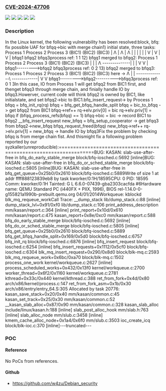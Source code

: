 ### [CVE-2024-47706](https://cve.mitre.org/cgi-bin/cvename.cgi?name=CVE-2024-47706)
![](https://img.shields.io/static/v1?label=Product&message=Linux&color=blue)
![](https://img.shields.io/static/v1?label=Version&message=&color=brightgreen)
![](https://img.shields.io/static/v1?label=Version&message=36eca894832351feed9072d0f97eb06fc9482ca4%20&color=brightgreen)
![](https://img.shields.io/static/v1?label=Version&message=4.12%20&color=brightgreen)
![](https://img.shields.io/static/v1?label=Vulnerability&message=n%2Fa&color=blue)

### Description

In the Linux kernel, the following vulnerability has been resolved:block, bfq: fix possible UAF for bfqq->bic with merge chain1) initial state, three tasks:		Process 1       Process 2	Process 3		 (BIC1)          (BIC2)		 (BIC3)		  |  Λ            |  Λ		  |  Λ		  |  |            |  |		  |  |		  V  |            V  |		  V  |		  bfqq1           bfqq2		  bfqq3process ref:	   1		    1		    12) bfqq1 merged to bfqq2:		Process 1       Process 2	Process 3		 (BIC1)          (BIC2)		 (BIC3)		  |               |		  |  Λ		  \--------------\|		  |  |		                  V		  V  |		  bfqq1--------->bfqq2		  bfqq3process ref:	   0		    2		    13) bfqq2 merged to bfqq3:		Process 1       Process 2	Process 3		 (BIC1)          (BIC2)		 (BIC3)	 here -> Λ                |		  |		  \--------------\ \-------------\|		                  V		  V		  bfqq1--------->bfqq2---------->bfqq3process ref:	   0		    1		    3In this case, IO from Process 1 will get bfqq2 from BIC1 first, and thenget bfqq3 through merge chain, and finially handle IO by bfqq3.Howerver, current code will think bfqq2 is owned by BIC1, like initialstate, and set bfqq2->bic to BIC1.bfq_insert_request-> by Process 1 bfqq = bfq_init_rq(rq)  bfqq = bfq_get_bfqq_handle_split   bfqq = bic_to_bfqq   -> get bfqq2 from BIC1 bfqq->ref++ rq->elv.priv[0] = bic rq->elv.priv[1] = bfqq if (bfqq_process_refs(bfqq) == 1)  bfqq->bic = bic  -> record BIC1 to bfqq2  __bfq_insert_request   new_bfqq = bfq_setup_cooperator   -> get bfqq3 from bfqq2->new_bfqq   bfqq_request_freed(bfqq)   new_bfqq->ref++   rq->elv.priv[1] = new_bfqq   -> handle IO by bfqq3Fix the problem by checking bfqq is from merge chain fist. And thismight fix a following problem reported by our syzkaller(unreproducible):==================================================================BUG: KASAN: slab-use-after-free in bfq_do_early_stable_merge block/bfq-iosched.c:5692 [inline]BUG: KASAN: slab-use-after-free in bfq_do_or_sched_stable_merge block/bfq-iosched.c:5805 [inline]BUG: KASAN: slab-use-after-free in bfq_get_queue+0x25b0/0x2610 block/bfq-iosched.c:5889Write of size 1 at addr ffff888123839eb8 by task kworker/0:1H/18595CPU: 0 PID: 18595 Comm: kworker/0:1H Tainted: G             L     6.6.0-07439-gba2303cacfda #6Hardware name: QEMU Standard PC (i440FX + PIIX, 1996), BIOS rel-1.14.0-0-g155821a1990b-prebuilt.qemu.org 04/01/2014Workqueue: kblockd blk_mq_requeue_workCall Trace: <TASK> __dump_stack lib/dump_stack.c:88 [inline] dump_stack_lvl+0x91/0xf0 lib/dump_stack.c:106 print_address_description mm/kasan/report.c:364 [inline] print_report+0x10d/0x610 mm/kasan/report.c:475 kasan_report+0x8e/0xc0 mm/kasan/report.c:588 bfq_do_early_stable_merge block/bfq-iosched.c:5692 [inline] bfq_do_or_sched_stable_merge block/bfq-iosched.c:5805 [inline] bfq_get_queue+0x25b0/0x2610 block/bfq-iosched.c:5889 bfq_get_bfqq_handle_split+0x169/0x5d0 block/bfq-iosched.c:6757 bfq_init_rq block/bfq-iosched.c:6876 [inline] bfq_insert_request block/bfq-iosched.c:6254 [inline] bfq_insert_requests+0x1112/0x5cf0 block/bfq-iosched.c:6304 blk_mq_insert_request+0x290/0x8d0 block/blk-mq.c:2593 blk_mq_requeue_work+0x6bc/0xa70 block/blk-mq.c:1502 process_one_work kernel/workqueue.c:2627 [inline] process_scheduled_works+0x432/0x13f0 kernel/workqueue.c:2700 worker_thread+0x6f2/0x1160 kernel/workqueue.c:2781 kthread+0x33c/0x440 kernel/kthread.c:388 ret_from_fork+0x4d/0x80 arch/x86/kernel/process.c:147 ret_from_fork_asm+0x1b/0x30 arch/x86/entry/entry_64.S:305 </TASK>Allocated by task 20776: kasan_save_stack+0x20/0x40 mm/kasan/common.c:45 kasan_set_track+0x25/0x30 mm/kasan/common.c:52 __kasan_slab_alloc+0x87/0x90 mm/kasan/common.c:328 kasan_slab_alloc include/linux/kasan.h:188 [inline] slab_post_alloc_hook mm/slab.h:763 [inline] slab_alloc_node mm/slub.c:3458 [inline] kmem_cache_alloc_node+0x1a4/0x6f0 mm/slub.c:3503 ioc_create_icq block/blk-ioc.c:370 [inline]---truncated---

### POC

#### Reference
No PoCs from references.

#### Github
- https://github.com/w4zu/Debian_security

